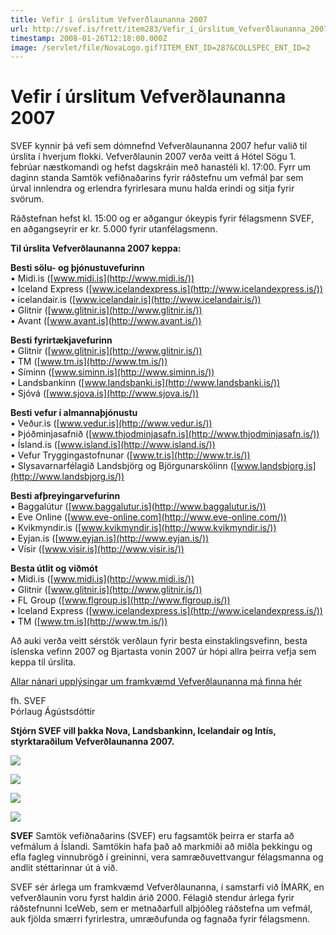 ```yaml
---
title: Vefir í úrslitum Vefverðlaunanna 2007
url: http://svef.is/frett/item283/Vefir_í_úrslitum_Vefverðlaunanna_2007
timestamp: 2008-01-26T12:18:00.000Z
image: /servlet/file/NovaLogo.gif?ITEM_ENT_ID=287&COLLSPEC_ENT_ID=2
---
```


# Vefir í úrslitum Vefverðlaunanna 2007

SVEF kynnir þá vefi sem dómnefnd Vefverðlaunanna 2007 hefur valið til úrslita í hverjum flokki. Vefverðlaunin 2007 verða veitt á Hótel Sögu 1\. febrúar næstkomandi og hefst dagskráin með hanastéli kl. 17:00\. Fyrr um daginn standa Samtök vefiðnaðarins fyrir ráðstefnu um vefmál þar sem úrval innlendra og erlendra fyrirlesara munu halda erindi og sitja fyrir svörum.

Ráðstefnan hefst kl. 15:00 og er aðgangur ókeypis fyrir félagsmenn SVEF, en aðgangseyrir er kr. 5.000 fyrir utanfélagsmenn.

**Til úrslita Vefverðlaunanna 2007 keppa:**

**Besti sölu- og þjónustuvefurinn**  
• Midi.is ([www.midi.is](http://www.midi.is/))  
• Iceland Express ([www.icelandexpress.is](http://www.icelandexpress.is/))  
• icelandair.is ([www.icelandair.is](http://www.icelandair.is/))  
• Glitnir ([www.glitnir.is](http://www.glitnir.is/))  
• Avant ([www.avant.is](http://www.avant.is/))

**Besti fyrirtækjavefurinn**  
• Glitnir ([www.glitnir.is](http://www.glitnir.is/))  
• TM ([www.tm.is](http://www.tm.is/))  
• Síminn ([www.siminn.is](http://www.siminn.is/))  
• Landsbankinn ([www.landsbanki.is](http://www.landsbanki.is/))  
• Sjóvá ([www.sjova.is](http://www.sjova.is/))

**Besti vefur í almannaþjónustu**  
• Veður.is ([www.vedur.is](http://www.vedur.is/))  
• Þjóðminjasafnið ([www.thjodminjasafn.is](http://www.thjodminjasafn.is/))  
• Ísland.is ([www.island.is](http://www.island.is/))  
• Vefur Tryggingastofnunar ([www.tr.is](http://www.tr.is/))  
• Slysavarnarfélagið Landsbjörg og Björgunarskólinn ([www.landsbjorg.is](http://www.landsbjorg.is/))

**Besti afþreyingarvefurinn**  
• Baggalútur ([www.baggalutur.is](http://www.baggalutur.is/))  
• Eve Online ([www.eve-online.com](http://www.eve-online.com/))  
• Kvikmyndir.is ([www.kvikmyndir.is](http://www.kvikmyndir.is/))  
• Eyjan.is ([www.eyjan.is](http://www.eyjan.is/))  
• Vísir ([www.visir.is](http://www.visir.is/))

**Besta útlit og viðmót**  
• Midi.is ([www.midi.is](http://www.midi.is/))  
• Glitnir ([www.glitnir.is](http://www.glitnir.is/))  
• FL Group ([www.flgroup.is](http://www.flgroup.is/))  
• Iceland Express ([www.icelandexpress.is](http://www.icelandexpress.is/))  
• TM ([www.tm.is](http://www.tm.is/))

Að auki verða veitt sérstök verðlaun fyrir besta einstaklingsvefinn, besta íslenska vefinn 2007 og Bjartasta vonin 2007 úr hópi allra þeirra vefja sem keppa til úrslita.

[Allar nánari upplýsingar um framkvæmd Vefverðlaunanna má finna hér](/vefverdlaun-2007/)

fh. SVEF  
Þórlaug Ágústsdóttir

**Stjórn SVEF vill þakka Nova, Landsbankinn, Icelandair og Intís, styrktaraðilum Vefverðlaunanna 2007.**







[![](/servlet/file/NovaLogo.gif?ITEM_ENT_ID=287&COLLSPEC_ENT_ID=2)](http://www.nova.is "Nova")

[![](/servlet/file/IsnicLogo.gif?ITEM_ENT_ID=286&COLLSPEC_ENT_ID=2)](http://www.isnic.is "ISNIC - Internet á Íslandi")





[![](/servlet/file/LandsbankiLogo.gif?ITEM_ENT_ID=288&COLLSPEC_ENT_ID=2)](http://www.landsbanki.is)

[![](/servlet/file/icelandair-medium-white-bg.jpg?ITEM_ENT_ID=285&COLLSPEC_ENT_ID=2)](http://www.icelandair.net "Icelandair")







**SVEF** Samtök vefiðnaðarins (SVEF) eru fagsamtök þeirra er starfa að vefmálum á Íslandi. Samtökin hafa það að markmiði að miðla þekkingu og efla fagleg vinnubrögð í greininni, vera samræðuvettvangur félagsmanna og andlit stéttarinnar út á við.

SVEF sér árlega um framkvæmd Vefverðlaunanna, í samstarfi við ÍMARK, en vefverðlaunin voru fyrst haldin árið 2000\. Félagið stendur árlega fyrir ráðstefnunni IceWeb, sem er metnaðarfull alþjóðleg ráðstefna um vefmál, auk fjölda smærri fyrirlestra, umræðufunda og fagnaða fyrir félagsmenn.
